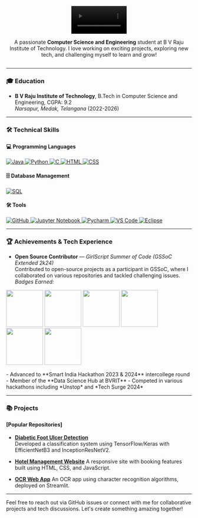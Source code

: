 <div style="display: flex; align-items: center; justify-content: space-between; gap: 20px;">

  <!-- Introductory Text Section -->
  <div style="flex: 1; text-align: center;">
    <video width="150" autoplay loop muted style="display: block; margin: 0 auto;">
      <source src="work! (1).mp4" type="video/mp4">
    </video>
    <p>A passionate <strong>Computer Science and Engineering</strong> student at B V Raju Institute of Technology. I love working on exciting projects, exploring new tech, and challenging myself to learn and grow!</p>
  </div>
  
</div>

  <!-- GIF Section -->
 



---

### 🎓 Education
- **B V Raju Institute of Technology**, B.Tech in Computer Science and Engineering, CGPA: 9.2  
  *Narsapur, Medak, Telangana* (2022-2026)

---


### 🛠️ Technical Skills

#### 💻 Programming Languages
<p align="left">
  <a href="https://www.java.com/" target="_blank" rel="noreferrer"> 
    <img src="https://img.shields.io/badge/Java-ED8B00?style=for-the-badge&logo=java&logoColor=white" alt="Java" />
  </a>
  <a href="https://www.python.org/" target="_blank" rel="noreferrer"> 
    <img src="https://img.shields.io/badge/Python-3776AB?style=for-the-badge&logo=python&logoColor=white" alt="Python" />
  </a>
  <a href="https://www.w3schools.com/cpp/" target="_blank" rel="noreferrer"> 
    <img src="https://img.shields.io/badge/C-00599C?style=for-the-badge&logo=c&logoColor=white" alt="C" />
  </a>
  <a href="https://developer.mozilla.org/en-US/docs/Web/HTML" target="_blank" rel="noreferrer">
    <img src="https://img.shields.io/badge/HTML5-E34F26?style=for-the-badge&logo=html5&logoColor=white" alt="HTML" />
  </a>
  <a href="https://developer.mozilla.org/en-US/docs/Web/CSS" target="_blank" rel="noreferrer">
    <img src="https://img.shields.io/badge/CSS3-1572B6?style=for-the-badge&logo=css3&logoColor=white" alt="CSS" />
  </a>
</p>

#### 🗄️ Database Management
<p align="left">
  <a href="https://www.mysql.com/" target="_blank" rel="noreferrer">
    <img src="https://img.shields.io/badge/SQL-4479A1?style=for-the-badge&logo=mysql&logoColor=white" alt="SQL" />
  </a>
</p>

#### 🛠️ Tools
<p align="left">
  <a href="https://github.com/" target="_blank" rel="noreferrer">
    <img src="https://img.shields.io/badge/GitHub-181717?style=for-the-badge&logo=github&logoColor=white" alt="GitHub" />
  </a>
  <a href="https://jupyter.org/" target="_blank" rel="noreferrer">
    <img src="https://img.shields.io/badge/Jupyter-F37626?style=for-the-badge&logo=jupyter&logoColor=white" alt="Jupyter Notebook" />
  </a>
  <a href="https://www.jetbrains.com/pycharm/" target="_blank" rel="noreferrer">
    <img src="https://img.shields.io/badge/PyCharm-000000?style=for-the-badge&logo=pycharm&logoColor=white" alt="Pycharm" />
  </a>
  <a href="https://code.visualstudio.com/" target="_blank" rel="noreferrer">
    <img src="https://img.shields.io/badge/VS%20Code-007ACC?style=for-the-badge&logo=visual-studio-code&logoColor=white" alt="VS Code" />
  </a>
  <a href="https://www.eclipse.org/" target="_blank" rel="noreferrer">
    <img src="https://img.shields.io/badge/Eclipse-2C2255?style=for-the-badge&logo=eclipse&logoColor=white" alt="Eclipse" />
  </a>
</p>

---


### 🏆 Achievements & Tech Experience
  -  **Open Source Contributor** — *GirlScript Summer of Code (GSSoC Extended 2k24)*  
  Contributed to open-source projects as a participant in GSSoC, where I collaborated on various repositories and tackled challenging issues.  
  *Badges Earned:*  
<p align="left">
  <img src="https://gssoc.girlscript.tech/badges/postman.png?imwidth=96" width="100" />
  <img src="https://gssoc.girlscript.tech/badges/1.png?imwidth=96"width="100" />
  <img src="https://gssoc.girlscript.tech/badges/2.png?imwidth=96"width="100" />
  <img src="https://gssoc.girlscript.tech/badges/3.png?imwidth=96"width="100" />
  <img src="https://gssoc.girlscript.tech/badges/4.png?imwidth=96"width="100" />
  <img src="https://gssoc.girlscript.tech/badges/5.png?imwidth=96"width="100" />
  <!-- Add more badges as needed -->
</p>
- Advanced to **Smart India Hackathon 2023 & 2024** intercollege round
- Member of the **Data Science Hub at BVRIT**
- Competed in various hackathons including *Unstop* and *Tech Surge 2024*

---

### 📚 Projects
#### [Popular Repositories]
- [**Diabetic Foot Ulcer Detection**](https://github.com/AJ-Athira/Prediction-of-Diabetic-Foot-Ulcer-Detection.git)  
  Developed a classification system using TensorFlow/Keras with EfficientNetB3 and InceptionResNetV2.

- [**Hotel Management Website**](https://github.com/your-github/hotel-management](https://aj-athira.github.io/Hotel-Management-application/index.html))  
  A responsive site with booking features built using HTML, CSS, and JavaScript.

- [**OCR Web App**](https://github.com/your-github/ocr-web-app](https://github.com/AJ-Athira/ocr_web_app))  
  An OCR app using character recognition algorithms, deployed on Streamlit.

---


Feel free to reach out via GitHub issues or connect with me for collaborative projects and tech discussions. Let's create something amazing together!
